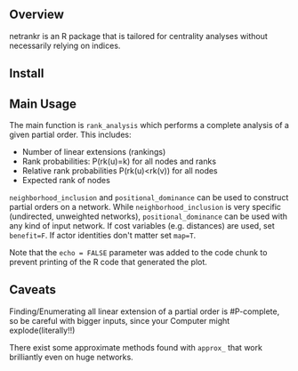 
Overview
--------

netrankr is an R package that is tailored for centrality analyses without necessarily relying on indices.

Install
-------

Main Usage
----------

The main function is `rank_analysis` which performs a complete analysis of a given partial order. This includes:

-   Number of linear extensions (rankings)
-   Rank probabilities: P(rk(u)=k) for all nodes and ranks
-   Relative rank probabilities P(rk(u)&lt;rk(v)) for all nodes
-   Expected rank of nodes

`neighborhood_inclusion` and `positional_dominance` can be used to construct partial orders on a network. While `neighborhood_inclusion` is very specific (undirected, unweighted networks), `positional_dominance` can be used with any kind of input network. If cost variables (e.g. distances) are used, set `benefit=F`. If actor identities don't matter set `map=T`.

Note that the `echo = FALSE` parameter was added to the code chunk to prevent printing of the R code that generated the plot.

Caveats
-------

Finding/Enumerating all linear extension of a partial order is \#P-complete, so be careful with bigger inputs, since your Computer might explode(literally!!)

There exist some approximate methods found with `approx_` that work brilliantly even on huge networks.
